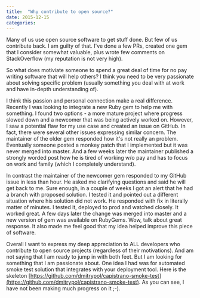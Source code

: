 ```yaml
---
title:  "Why contribute to open source?"
date: 2015-12-15
categories:
---
```


Many of us use open source software to get stuff done.  But few of us contribute back.  I am guilty of that.  I've done a few PRs, created one gem that I consider somewhat valuable, plus wrote few comments on StackOverflow (my reputation is not very high).  

So what does motiviate someone to spend a great deal of time for no pay writing software that will help others?  I think you need to be very passionate about solving specific problem (usually something you deal with at work and have in-depth understanding of).  

I think this passion and personal connection make a real difference.  Recently I was looking to integrate a new Ruby gem to help me with something.  I found two options - a more mature project where progress slowed down and a newcomer that was being actively worked on.  However, I saw a potential flaw for my use case and created an issue on GitHub.  In fact, there were several other issues expressing similar concern.  The maintainer of the older gem responded how it's not really an problem.  Eventually someone posted a monkey patch that I implemented but it was never merged into master.  And a few weeks later the maintainer published a strongly worded post how he is tired of working w/o pay and has to focus on work and family (which I completely understand).

In contrast the maintainer of the newcomer gem responded to my GitHub issue in less than hour.  He asked me clarifying questions and said he will get back to me.  Sure enough, in a couple of weeks I got an alert that he had a branch with proposed solution.  I tested it and pointed out a different situation where his solution did not work.  He responded with fix in literally matter of minutes.  I tested it, deployed to prod and watched closely.  It worked great.  A few days later the change was merged into master and a new version of gem was available on RubyGems.  Wow, talk about great response.  It also made me feel good that my idea helped improve this piece of software.  

Overall I want to express my deep appreciation to ALL developers who contribute to open source projects (regardless of their motivations).  And am not saying that I am ready to jump in with both feet.  But I am looking for something that I am passionate about.  One idea I had was for automated smoke test solution that integrates with your deployment tool.  Here is the skeleton [https://github.com/dmitrypol/capistrano-smoke-test](https://github.com/dmitrypol/capistrano-smoke-test).  As you can see, I have not been making much progress on it ;-).  